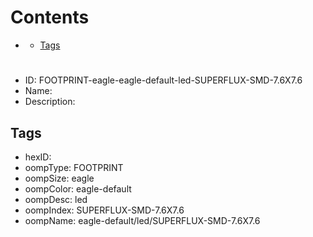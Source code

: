 



Contents
========

* [](#)
	* [Tags](#tags)

# 

- ID: FOOTPRINT-eagle-eagle-default-led-SUPERFLUX-SMD-7.6X7.6
- Name: 
- Description: 

## Tags

- hexID: 
- oompType: FOOTPRINT
- oompSize: eagle
- oompColor: eagle-default
- oompDesc: led
- oompIndex: SUPERFLUX-SMD-7.6X7.6
- oompName: eagle-default/led/SUPERFLUX-SMD-7.6X7.6
